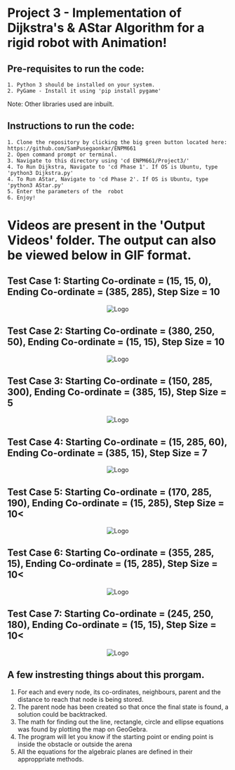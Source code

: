 <h1>Project 3 - Implementation of Dijkstra's & AStar Algorithm for a rigid robot with Animation!</h1>

  <h2>Pre-requisites to run the code:</h2>

    1. Python 3 should be installed on your system.
    2. PyGame - Install it using 'pip install pygame'

Note:  Other libraries used are inbuilt.</br>

  <h2>Instructions to run the code:</h2>
  
    1. Clone the repository by clicking the big green button located here: https://github.com/SamPusegaonkar/ENPM661
    2. Open command prompt or terminal.
    3. Navigate to this directory using 'cd ENPM661/Project3/'
    4. To Run Dijkstra, Navigate to 'cd Phase 1'. If OS is Ubuntu, type 'python3 Dijkstra.py'
    4. To Run AStar, Navigate to 'cd Phase 2'. If OS is Ubuntu, type 'python3 AStar.py'
    5. Enter the parameters of the  robot
    6. Enjoy!


<h1>Videos are present in the 'Output Videos' folder. The output can also be viewed below in GIF format.</h2>

<h2> Test Case 1: Starting Co-ordinate = (15, 15, 0), Ending Co-ordinate = (385, 285), Step Size = 10 </h2>

<p align="center">
  <img src="https://user-images.githubusercontent.com/12711480/113526317-9f42a280-9587-11eb-8a1a-7a41fb66f769.gif" alt="Logo"/>
</p>
<h2> Test Case 2: Starting Co-ordinate = (380, 250, 50), Ending Co-ordinate = (15, 15), Step Size = 10 </h2>

<p align="center">
  <img src="https://user-images.githubusercontent.com/12711480/113526321-a10c6600-9587-11eb-9355-6a076e05deda.gif" alt="Logo"/>
</p>

<h2> Test Case 3: Starting Co-ordinate = (150, 285, 300), Ending Co-ordinate = (385, 15), Step Size = 5 </h2>

<p align="center">
  
  <img src="https://user-images.githubusercontent.com/12711480/113526323-a36ec000-9587-11eb-822a-cc8be7bcae61.gif" alt="Logo"/>
</p>

<h2> Test Case 4: Starting Co-ordinate = (15, 285, 60), Ending Co-ordinate = (385, 15), Step Size = 7</h2>

<p align="center">
  <img src="https://user-images.githubusercontent.com/12711480/113526340-b2ee0900-9587-11eb-829e-3b46b1c54de0.gif" alt="Logo"/>
</p>

<h2> Test Case 5: Starting Co-ordinate = (170, 285, 190), Ending Co-ordinate = (15, 285), Step Size = 10<</h2>

<p align="center">
  <img src="https://user-images.githubusercontent.com/12711480/113526468-2b54ca00-9588-11eb-8b31-99febe575231.gif" alt="Logo"/>
</p>

<h2> Test Case 6: Starting Co-ordinate = (355, 285, 15), Ending Co-ordinate = (15, 285), Step Size = 10<</h2>

<p align="center">
  <img src="https://user-images.githubusercontent.com/12711480/113526790-58ee4300-9589-11eb-8071-2a7ebe1989a4.gif" alt="Logo"/>
</p>

<h2> Test Case 7: Starting Co-ordinate = (245, 250, 180), Ending Co-ordinate = (15, 15), Step Size = 10<</h2>

<p align="center">
  <img src="https://user-images.githubusercontent.com/12711480/113526837-82a76a00-9589-11eb-8f7e-e11b5eef473b.gif" alt="Logo"/>
</p>

## A few instresting things about this prorgam.
  1. For each and every node, its co-ordinates, neighbours, parent and the distance to reach that node is being stored.
  2. The parent node has been created so that once the final state is found, a solution could be backtracked.
  3. The math for finding out the line, rectangle, circle and ellipse equations was found by plotting the map on GeoGebra.
  4. The program will let you know if the starting point or ending point is inside the obstacle or outside the arena
  5. All the equations for the algebraic planes are defined in their approppriate methods.